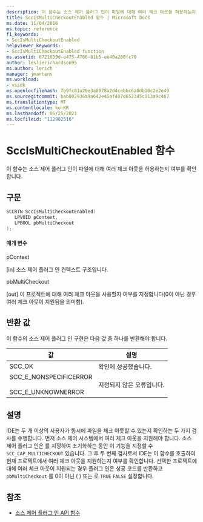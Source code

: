 ```yaml
---
description: 이 함수는 소스 제어 플러그 인이 파일에 대해 여러 체크 아웃을 허용하는지 여부를 확인합니다.
title: SccIsMultiCheckoutEnabled 함수 | Microsoft Docs
ms.date: 11/04/2016
ms.topic: reference
f1_keywords:
- SccIsMultiCheckoutEnabled
helpviewer_keywords:
- SccIsMultiCheckoutEnabled function
ms.assetid: 6721639d-e475-4766-81b5-ee40a280fc70
author: leslierichardson95
ms.author: lerich
manager: jmartens
ms.workload:
- vssdk
ms.openlocfilehash: 7b9fc81a20e3a8078a2d4cebbc6a8db10c2e2e49
ms.sourcegitcommit: bab002936a9a642e45af407d652345c113a9c467
ms.translationtype: MT
ms.contentlocale: ko-KR
ms.lasthandoff: 06/25/2021
ms.locfileid: "112902516"
---
```

# <a name="sccismulticheckoutenabled-function"></a>SccIsMultiCheckoutEnabled 함수
이 함수는 소스 제어 플러그 인이 파일에 대해 여러 체크 아웃을 허용하는지 여부를 확인합니다.

## <a name="syntax"></a>구문

```cpp
SCCRTN SccIsMultiCheckoutEnabled(
   LPVOID pContext,
   LPBOOL pbMultiCheckout
);
```

#### <a name="parameters"></a>매개 변수
 pContext

[in] 소스 제어 플러그 인 컨텍스트 구조입니다.

 pbMultiCheckout

[out] 이 프로젝트에 대해 여러 체크 아웃을 사용할지 여부를 지정합니다(0이 아닌 경우 여러 체크 아웃이 지원됨을 의미함).

## <a name="return-value"></a>반환 값
 이 함수의 소스 제어 플러그 인 구현은 다음 값 중 하나를 반환해야 합니다.

|값|설명|
|-----------|-----------------|
|SCC_OK|확인에 성공했습니다.|
|SCC_E_NONSPECIFICERROR<br /><br /> SCC_E_UNKNOWNERROR|지정되지 않은 오류입니다.|

## <a name="remarks"></a>설명
 IDE는 두 개 이상의 사용자가 동시에 파일을 체크 아웃할 수 있는지 확인하는 두 가지 검사를 수행합니다. 먼저 소스 제어 시스템에서 여러 체크 아웃을 지원해야 합니다. 소스 제어 플러그 인은 를 지정하여 초기화하는 동안 이 기능을 지정할 수 `SCC_CAP_MULTICHECKOUT` 있습니다. 그 후 두 번째 검사로서 IDE는 이 함수를 호출하여 현재 프로젝트에서 여러 체크 아웃을 지원하는지 여부를 확인합니다. 선택한 프로젝트에 대해 여러 체크 아웃이 지원되는 경우 플러그 인은 성공 코드를 반환하고 `pbMultiCheckout` 를 0이 아닌 ( ) 또는 로 `TRUE` `FALSE` 설정합니다.

## <a name="see-also"></a>참조
- [소스 제어 플러그 인 API 함수](../extensibility/source-control-plug-in-api-functions.md)
